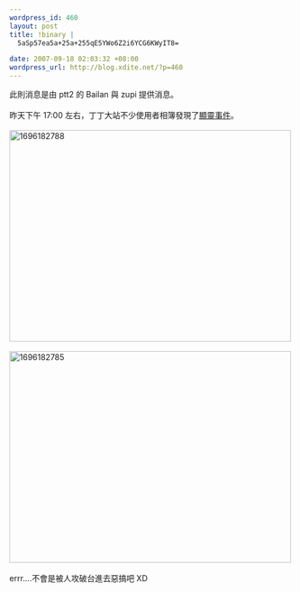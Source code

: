 ```yaml
--- 
wordpress_id: 460
layout: post
title: !binary |
  5aSp57ea5a+25a+255qE5YWo6Z2i6YCG6KWyIT8=

date: 2007-09-18 02:03:32 +08:00
wordpress_url: http://blog.xdite.net/?p=460
---
```

此則消息是由 ptt2 的 Bailan 與 zupi 提供消息。<br /><br />昨天下午 17:00 左右，丁丁大站不少使用者相簿發現了<a href="http://www.flickr.com/photo_zoom.gne?id=1398188568&amp;size=o">顯靈事件</a>。<br /><br /><a href="http://www.flickr.com/photos/14765209@N00/1398185946/" title="相片分享"><img src="http://farm2.static.flickr.com/1345/1398185946_49b971efbf.jpg" alt="1696182788" height="375" width="500" /></a><br /><br /><a href="http://www.flickr.com/photos/14765209@N00/1397302871/" title="相片分享"><img src="http://farm2.static.flickr.com/1331/1397302871_0362b64f0b.jpg" alt="1696182785" height="375" width="500" /></a><br /><br />errr....不會是被人攻破台進去惡搞吧 XD<br /><br /><br />
